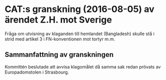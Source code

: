# CAT:s granskning (2016-08-05) av ärendet Z.H. mot Sverige

Fråga om utvisning av klaganden till hemlandet (Bangladesh) skulle stå i strid med artikel 3 i FN-konventionen mot tortyr m.m.

## Sammanfattning av granskningen

Kommittén beslutade att avvisa klagomålet då samma sak redan prövats av Europadomstolen i Strasbourg.
